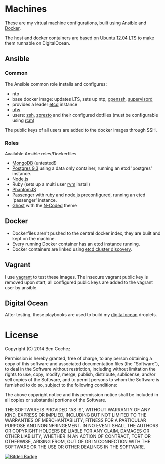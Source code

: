 # Machines

These are my virtual machine configurations, built using [Ansible](http://www.ansible.com/home) and [Docker](https://www.docker.io/). 

The host and docker containers are based on [Ubuntu 12.04 LTS](https://wiki.ubuntu.com/LTS) to make them runnable on DigitalOcean. 

## Ansible

### Common

The Ansible common role installs and configures:

* ntp
* base docker image: updates LTS, sets up ntp, [openssh](http://www.openssh.com/), [supervisord](http://supervisord.org/)
* provides a leader [etcd](https://github.com/coreos/etcd) instance
* [ufw](https://launchpad.net/ufw)
* users: [zsh](http://www.zsh.org/), [zprezto](https://github.com/sorin-ionescu/prezto) and their configured dotfiles (must be configurable using [rcm](https://github.com/thoughtbot/rcm))

The public keys of all users are added to the docker images through SSH.

### Roles

Available Ansible roles/Dockerfiles

* [MongoDB](http://www.mongodb.org/) (untested!)
* [Postgres 9.3](http://www.postgresql.org/) using a data only container, running an etcd 'postgres' instance.
* [Node.js](http://nodejs.org/)
* Ruby (sets up a multi user [rvm](http://rvm.io/) install)
* [PhantomJS](http://phantomjs.org/)
* [Passenger](https://www.phusionpassenger.com/) with ruby and node.js preconfigured, running an etcd 'passenger' instance.
* [Ghost](https://ghost.org/) with the [N-Coded](https://github.com/polygonix/N-Coded) theme

## Docker

* Dockerfiles aren't pushed to the central docker index, they are built and kept on the machine.
* Every running Docker container has an etcd instance running. 
* Docker containers are linked using [etcd cluster discovery](https://coreos.com/docs/cluster-management/setup/etcd-cluster-discovery/).

## Vagrant

I use [vagrant](http://www.vagrantup.com/) to test these images. The insecure vagrant public key is removed upon start, all configured public keys are added to the vagrant user by ansible.

## Digital Ocean

After testing, these playbooks are used to build my [digital ocean](https://www.digitalocean.com/) droplets.

# License

Copyright (C) 2014 Ben Cochez

Permission is hereby granted, free of charge, to any person obtaining a copy of this software and associated documentation files (the "Software"), to deal in the Software without restriction, including without limitation the rights to use, copy, modify, merge, publish, distribute, sublicense, and/or sell copies of the Software, and to permit persons to whom the Software is furnished to do so, subject to the following conditions:

The above copyright notice and this permission notice shall be included in all copies or substantial portions of the Software.

THE SOFTWARE IS PROVIDED "AS IS", WITHOUT WARRANTY OF ANY KIND, EXPRESS OR IMPLIED, INCLUDING BUT NOT LIMITED TO THE WARRANTIES OF MERCHANTABILITY, FITNESS FOR A PARTICULAR PURPOSE AND NONINFRINGEMENT. IN NO EVENT SHALL THE AUTHORS OR COPYRIGHT HOLDERS BE LIABLE FOR ANY CLAIM, DAMAGES OR OTHER LIABILITY, WHETHER IN AN ACTION OF CONTRACT, TORT OR OTHERWISE, ARISING FROM, OUT OF OR IN CONNECTION WITH THE SOFTWARE OR THE USE OR OTHER DEALINGS IN THE SOFTWARE.


[![Bitdeli Badge](https://d2weczhvl823v0.cloudfront.net/benc/machines/trend.png)](https://bitdeli.com/free "Bitdeli Badge")
